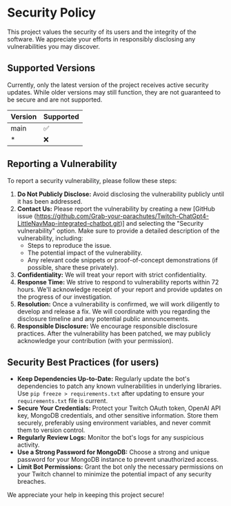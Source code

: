 # Security Policy

This project values the security of its users and the integrity of the software.  We appreciate your efforts in responsibly disclosing any vulnerabilities you may discover.

## Supported Versions

Currently, only the latest version of the project receives active security updates.  While older versions may still function, they are not guaranteed to be secure and are not supported.

| Version | Supported          |
| ------- | ------------------ |
| main    | :white_check_mark: |
| *       | :x:                |  *(All other versions)*


## Reporting a Vulnerability

To report a security vulnerability, please follow these steps:

1. **Do Not Publicly Disclose:**  Avoid disclosing the vulnerability publicly until it has been addressed.
2. **Contact Us:** Please report the vulnerability by creating a new [GitHub issue (https://github.com/Grab-your-parachutes/Twitch-ChatGpt4-LittleNavMap-integrated-chatbot.git)]   and selecting the "Security vulnerability" option.  Make sure to provide a detailed description of the vulnerability, including:
    * Steps to reproduce the issue.
    * The potential impact of the vulnerability.
    * Any relevant code snippets or proof-of-concept demonstrations (if possible, share these privately).
3. **Confidentiality:** We will treat your report with strict confidentiality.
4. **Response Time:** We strive to respond to vulnerability reports within 72 hours. We'll acknowledge receipt of your report and provide updates on the progress of our investigation.
5. **Resolution:**  Once a vulnerability is confirmed, we will work diligently to develop and release a fix.  We will coordinate with you regarding the disclosure timeline and any potential public announcements.
6. **Responsible Disclosure:**  We encourage responsible disclosure practices. After the vulnerability has been patched, we may publicly acknowledge your contribution (with your permission).

## Security Best Practices (for users)

* **Keep Dependencies Up-to-Date:** Regularly update the bot's dependencies to patch any known vulnerabilities in underlying libraries.  Use `pip freeze > requirements.txt` after updating to ensure your `requirements.txt` file is current.
* **Secure Your Credentials:** Protect your Twitch OAuth token, OpenAI API key, MongoDB credentials, and other sensitive information. Store them securely, preferably using environment variables, and never commit them to version control.
* **Regularly Review Logs:** Monitor the bot's logs for any suspicious activity.
* **Use a Strong Password for MongoDB:** Choose a strong and unique password for your MongoDB instance to prevent unauthorized access.
* **Limit Bot Permissions:** Grant the bot only the necessary permissions on your Twitch channel to minimize the potential impact of any security breaches.


We appreciate your help in keeping this project secure!
